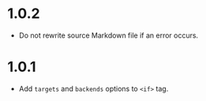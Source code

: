# 1.0.2

-   Do not rewrite source Markdown file if an error occurs.

# 1.0.1

-   Add `targets` and `backends` options to `<if>` tag.
